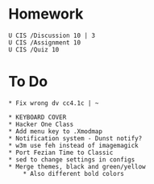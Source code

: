 # Homework

    U CIS /Discussion 10 | 3
    U CIS /Assignment 10
    U CIS /Quiz 10

# To Do

    * Fix wrong dv cc4.1c | ~

    * KEYBOARD COVER
    * Hacker One Class
    * Add menu key to .Xmodmap
    * Notification system - Dunst notify?
    * w3m use feh instead of imagemagick
    * Port Fezian Time to Classic
    * sed to change settings in configs
    * Merge themes, black and green/yellow
        * Also different bold colors
